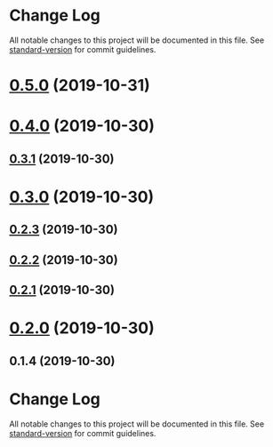 # Change Log

All notable changes to this project will be documented in this file. See [standard-version](https://github.com/conventional-changelog/standard-version) for commit guidelines.

<a name="0.5.0"></a>
# [0.5.0](https://github.com/aurelia-contrib/aurelia-erp-common/compare/v0.4.0...v0.5.0) (2019-10-31)



<a name="0.4.0"></a>
# [0.4.0](https://github.com/aurelia-contrib/aurelia-erp-common/compare/v0.3.1...v0.4.0) (2019-10-30)



<a name="0.3.1"></a>
## [0.3.1](https://github.com/aurelia-contrib/aurelia-erp-common/compare/v0.3.0...v0.3.1) (2019-10-30)



<a name="0.3.0"></a>
# [0.3.0](https://github.com/aurelia-contrib/aurelia-erp-common/compare/v0.2.3...v0.3.0) (2019-10-30)



<a name="0.2.3"></a>
## [0.2.3](https://github.com/aurelia-contrib/aurelia-erp-common/compare/v0.2.2...v0.2.3) (2019-10-30)



<a name="0.2.2"></a>
## [0.2.2](https://github.com/aurelia-contrib/aurelia-erp-common/compare/v0.2.1...v0.2.2) (2019-10-30)



<a name="0.2.1"></a>
## [0.2.1](https://github.com/aurelia-contrib/aurelia-erp-common/compare/v0.2.0...v0.2.1) (2019-10-30)



<a name="0.2.0"></a>
# [0.2.0](https://github.com/aurelia-contrib/aurelia-erp-common/compare/v0.1.4...v0.2.0) (2019-10-30)



<a name="0.1.4"></a>
## 0.1.4 (2019-10-30)



# Change Log

All notable changes to this project will be documented in this file. See [standard-version](https://github.com/conventional-changelog/standard-version) for commit guidelines.
